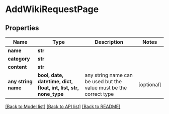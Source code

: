 # AddWikiRequestPage


## Properties
Name | Type | Description | Notes
------------ | ------------- | ------------- | -------------
**name** | **str** |  | 
**category** | **str** |  | 
**content** | **str** |  | 
**any string name** | **bool, date, datetime, dict, float, int, list, str, none_type** | any string name can be used but the value must be the correct type | [optional]

[[Back to Model list]](../README.md#documentation-for-models) [[Back to API list]](../README.md#documentation-for-api-endpoints) [[Back to README]](../README.md)


